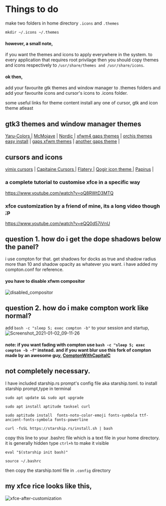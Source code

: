# **Things to do**


make two folders in home directory
`.icons` and `.themes`
```
mkdir ~/.icons ~/.themes
```
#### however, a small note,
if you want the themes and icons to apply everywhere in the system. to every application that requires root privilage then you should copy themes and icons respectively to 
`/usr/share/themes and /usr/share/icons`.
#### ok then,
add your favourite gtk themes and window manager to .themes folders
and add your favourite icons and cursor's icons to .icons folder.

some useful links for theme content install any one of cursor, gtk and icon theme atleast

## gtk3 themes and window manager themes

[ Yaru-Colors ](https://www.xfce-look.org/p/1299514/) | 
[McMojave](https://www.xfce-look.org/p/1275087/) | 
[Nordic](https://www.xfce-look.org/p/1267246/) | 
[xfwm4 gaps themes](https://github.com/addy-dclxvi/xfwm4-theme-collections) | 
[orchis themes easy install](https://github.com/vinceliuice/Orchis-theme) | 
[gaps xfwm themes](https://www.xfce-look.org/p/1174081/) | 
[another gaps theme](https://www.xfce-look.org/p/1230476/) | 

## cursors and icons
[vimix cursors](https://www.xfce-look.org/p/1358330/) | 
[Capitaine Cursors ](https://www.xfce-look.org/p/1148692/) | 
[Flatery ](https://www.xfce-look.org/s/XFCE/p/1332404) | 
[Qogir icon theme ](https://www.xfce-look.org/s/XFCE/p/1296407)| 
[Papirus](https://www.xfce-look.org/s/XFCE/p/1166289) | 
 
### a complete tutorial to customise xfce in a specific way
https://www.youtube.com/watch?v=oQ8RWtD3MTQ
 
### xfce customization by a friend of mine, its a long video though ;p
https://www.youtube.com/watch?v=eQQ0d57iVnU

## question 1. how do i get the dope shadows below the panel?
i use compton for that. get shadows for docks as true and shadow radius more than 10 and shadow opacity as whatever you want. i have added my compton.conf for reference. 
#### you have to disable xfwm compositor 
![disabled_compositor](/uploads/6116c373c5b64d409fe3e5bfdea5696d/disabled_compositor.png)

## question 2. how do i make compton work like normal?
add 
`bash -c "sleep 5; exec compton -b"` to your session and startup,
![Screenshot_2021-01-02_09-11-26](/uploads/4968f3a3a1c5eeea12b3c2c27a1ab62c/Screenshot_2021-01-02_09-11-26.png)
#### **note: if you want fading with compton use `bash -c "sleep 5; exec compton -b -f"` instead. and if you want blur use this fork of compton made by an awesome guy, [ComptonWithCapitalC](https://github.com/Aeres-u99/ComptonWithCapitalC)**



## not completely necessary. 

I have included  starship.rs prompt's config file aka starship.toml.
to install starship prompt,type in terminal
```
sudo apt update && sudo apt upgrade
```
```
sudo apt install aptitude tasksel curl
```
```
sudo aptitude install  fonts-noto-color-emoji fonts-symbola ttf-ancient-fonts-symbola fonts-powerline 

```
```
curl -fsSL https://starship.rs/install.sh | bash

```
copy this line to your .bashrc file which is a text file in your home directory. it is generally hidden type `ctrl+h` to make it visible

```
eval "$(starship init bash)"

```
```
source ~/.bashrc
```
then copy the starship.toml file in `.config` directory


## my xfce rice looks like this, 

![xfce-after-customization](/uploads/f47fd9005004b8a49d05198b8a4ef331/xfce-after-customization.png)











